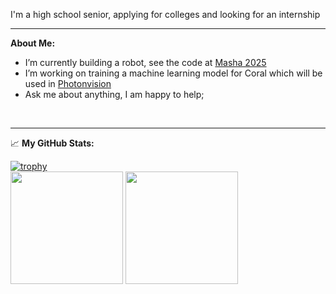 I'm a high school senior, applying for colleges and looking for an internship

---

**About Me:**

- I’m currently building a robot, see the code at [Masha 2025](https://github.com/milwaukeecybercheese/masha2025)
- I’m working on training a machine learning model for Coral which will be used in [Photonvision](https://github.com/photonvision/photonvision)
- Ask me about anything, I am happy to help;

</br>

---

📈 **My GitHub Stats:**

<p>
  
[![trophy](https://github-profile-trophy.vercel.app/?username=Sam948-byte&theme=darcula&no-bg=true&no-frame=true&column=3&margin-w=15&margin-h=15)](https://github.com/ryo-ma/github-profile-trophy)
  <br>
  <img height="180em" src="https://github-readme-stats.vercel.app/api?username=Sam948-byte&show_icons=true&hide_border=true&&count_private=true&include_all_commits=true&theme=darcula" />
  <img height="180em" src="https://github-readme-stats.vercel.app/api/top-langs/?username=Sam948-byte&show_icons=true&hide_border=true&layout=compact&langs_count=8&theme=darcula"/>

</p>
